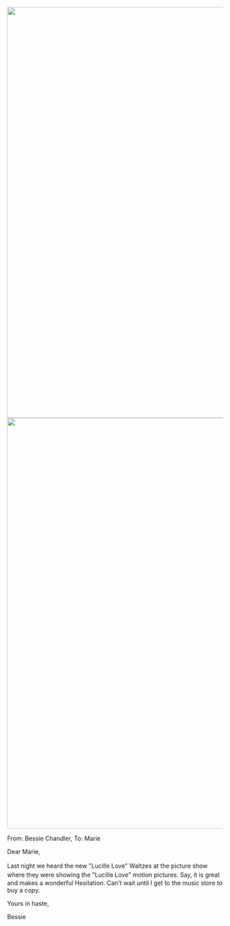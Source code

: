 <html><body><a style="text-align: right; line-height: 1.5;" href="http://107.170.91.122/wp-content/uploads/2014/04/postcard-2014-20140403_16494307_0001.jpg"><img class="alignnone size-full wp-image-6" src="http://107.170.91.122/wp-content/uploads/2014/04/postcard-2014-20140403_16494307_0001.jpg" alt="postcard-2014-20140403_16494307_0001" width="1547" height="959"></a><a style="text-align: right; line-height: 1.5;" href="http://107.170.91.122/wp-content/uploads/2014/04/postcard-2014-20140403_16495136_0002.jpg"><img class="alignnone size-full wp-image-7" src="http://107.170.91.122/wp-content/uploads/2014/04/postcard-2014-20140403_16495136_0002.jpg" alt="postcard-2014-20140403_16495136_0002" width="1553" height="959"></a>



From: Bessie Chandler, To: Marie



Dear Marie,

<span style="line-height: 1.5;">Last night we heard the new "Lucille Love" Waltzes at the picture show where they were showing the "Lucille Love" motion pictures. </span>Say, it is great and makes a wonderful Hesitation. Can't wait until I get to the music store to buy a copy.

Yours in haste,

Bessie



 </body></html>